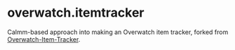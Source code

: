 
# overwatch.itemtracker

Calmm-based approach into making an Overwatch item tracker, forked from [Overwatch-Item-Tracker](https://github.com/Js41637/Overwatch-Item-Tracker).
